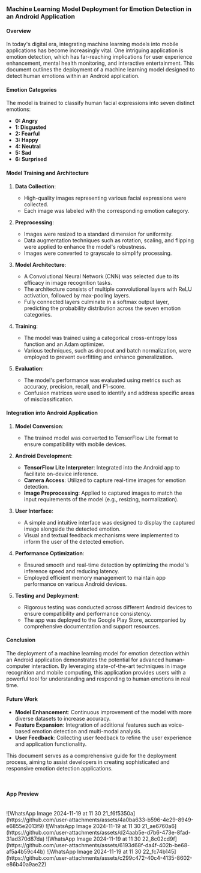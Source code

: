 ### Machine Learning Model Deployment for Emotion Detection in an Android Application

#### Overview
In today's digital era, integrating machine learning models into mobile applications has become increasingly vital. One intriguing application is emotion detection, which has far-reaching implications for user experience enhancement, mental health monitoring, and interactive entertainment. This document outlines the deployment of a machine learning model designed to detect human emotions within an Android application.

#### Emotion Categories
The model is trained to classify human facial expressions into seven distinct emotions:
- **0: Angry**
- **1: Disgusted**
- **2: Fearful**
- **3: Happy**
- **4: Neutral**
- **5: Sad**
- **6: Surprised**

#### Model Training and Architecture
1. **Data Collection**:
   - High-quality images representing various facial expressions were collected.
   - Each image was labeled with the corresponding emotion category.

2. **Preprocessing**:
   - Images were resized to a standard dimension for uniformity.
   - Data augmentation techniques such as rotation, scaling, and flipping were applied to enhance the model's robustness.
   - Images were converted to grayscale to simplify processing.

3. **Model Architecture**:
   - A Convolutional Neural Network (CNN) was selected due to its efficacy in image recognition tasks.
   - The architecture consists of multiple convolutional layers with ReLU activation, followed by max-pooling layers.
   - Fully connected layers culminate in a softmax output layer, predicting the probability distribution across the seven emotion categories.

4. **Training**:
   - The model was trained using a categorical cross-entropy loss function and an Adam optimizer.
   - Various techniques, such as dropout and batch normalization, were employed to prevent overfitting and enhance generalization.

5. **Evaluation**:
   - The model's performance was evaluated using metrics such as accuracy, precision, recall, and F1-score.
   - Confusion matrices were used to identify and address specific areas of misclassification.

#### Integration into Android Application

1. **Model Conversion**:
   - The trained model was converted to TensorFlow Lite format to ensure compatibility with mobile devices.

2. **Android Development**:
   - **TensorFlow Lite Interpreter**: Integrated into the Android app to facilitate on-device inference.
   - **Camera Access**: Utilized to capture real-time images for emotion detection.
   - **Image Preprocessing**: Applied to captured images to match the input requirements of the model (e.g., resizing, normalization).

3. **User Interface**:
   - A simple and intuitive interface was designed to display the captured image alongside the detected emotion.
   - Visual and textual feedback mechanisms were implemented to inform the user of the detected emotion.

4. **Performance Optimization**:
   - Ensured smooth and real-time detection by optimizing the model's inference speed and reducing latency.
   - Employed efficient memory management to maintain app performance on various Android devices.

5. **Testing and Deployment**:
   - Rigorous testing was conducted across different Android devices to ensure compatibility and performance consistency.
   - The app was deployed to the Google Play Store, accompanied by comprehensive documentation and support resources.

#### Conclusion
The deployment of a machine learning model for emotion detection within an Android application demonstrates the potential for advanced human-computer interaction. By leveraging state-of-the-art techniques in image recognition and mobile computing, this application provides users with a powerful tool for understanding and responding to human emotions in real time.

#### Future Work
- **Model Enhancement**: Continuous improvement of the model with more diverse datasets to increase accuracy.
- **Feature Expansion**: Integration of additional features such as voice-based emotion detection and multi-modal analysis.
- **User Feedback**: Collecting user feedback to refine the user experience and application functionality.

This document serves as a comprehensive guide for the deployment process, aiming to assist developers in creating sophisticated and responsive emotion detection applications.

<br>

<h4>App Preview</h4><br>
![WhatsApp Image 2024-11-19 at 11 30 21_f6f5350a](https://github.com/user-attachments/assets/4a0ba633-b596-4e29-8949-e6855e2013f9)
![WhatsApp Image 2024-11-19 at 11 30 21_ae6760a6](https://github.com/user-attachments/assets/d24aab5e-d7b6-473e-8fad-31ad370d87da)
![WhatsApp Image 2024-11-19 at 11 30 22_8c02cd9f](https://github.com/user-attachments/assets/6193d68f-da4f-402b-be68-af5a4b59c44b)
![WhatsApp Image 2024-11-19 at 11 30 22_fc74b145](https://github.com/user-attachments/assets/c299c472-40c4-4135-8602-e86b40a9ae22)


